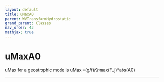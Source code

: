 ```yaml
---
layout: default
title: uMaxA0
parent: WVTransformHydrostatic
grand_parent: Classes
nav_order: 43
mathjax: true
---
```


#  uMaxA0

uMax for a geostrophic mode is uMax =(g/f)*Kh*max(F_j)*abs(A0)


---

